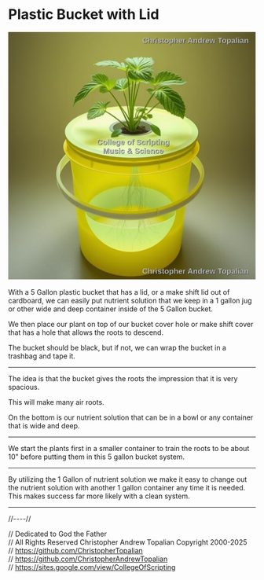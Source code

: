 # Plastic Bucket with Lid

![001](textures/001.png)  

With a 5 Gallon plastic bucket that has a lid, or a make shift lid out of cardboard, we can easily put nutrient solution that we keep in a 1 gallon jug or other wide and deep container inside of the 5 Gallon bucket.

We then place our plant on top of our bucket cover hole or make shift cover that has a hole that allows the roots to descend.

The bucket should be black, but if not, we can wrap the bucket in a trashbag and tape it.

---

The idea is that the bucket gives the roots the impression that it is very spacious.

This will make many air roots.

On the bottom is our nutrient solution that can be in a bowl or any container that is wide and deep.

---

We start the plants first in a smaller container to train the roots to be about 10" before putting them in this 5 gallon bucket system.

---

By utilizing the 1 Gallon of nutrient solution we make it easy to change out the nutrient solution with another 1 gallon container any time it is needed. This makes success far more likely with a clean system.

---

//----//

// Dedicated to God the Father  
// All Rights Reserved Christopher Andrew Topalian Copyright 2000-2025  
// https://github.com/ChristopherTopalian  
// https://github.com/ChristopherAndrewTopalian  
// https://sites.google.com/view/CollegeOfScripting  


